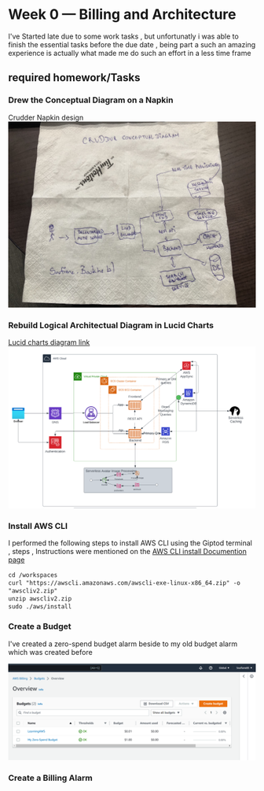 # Week 0 — Billing and Architecture
I've Started late due to some work tasks , but unfortunatly i was able to finish the essential tasks before the due date , being part a such an amazing experience is actually what made me do such an effort in a less time frame  
## required homework/Tasks


### Drew the Conceptual Diagram on a Napkin
Crudder Napkin design 
![Napkin Design](Assets/Napkin%20design.jpeg)

### Rebuild Logical Architectual Diagram in Lucid Charts 
[Lucid charts diagram link](https://lucid.app/lucidchart/85c6d8fc-2c57-4396-af11-61d7b74e7056/edit?viewport_loc=-213%2C-1294%2C2415%2C1252%2C0_0&invitationId=inv_9fed178f-ed26-4556-8470-7d7645f5984b)
![Proof of Rebuild for the Digram](Assets/Cruddur-Architecture-Recreation-Diagram.png)

### Install AWS CLI 

I performed the following steps to install AWS CLI using the Giptod terminal , steps , Instructions were mentioned on the [AWS CLI install Documention page](https://docs.aws.amazon.com/cli/latest/userguide/getting-started-install.html)

```
cd /workspaces
curl "https://awscli.amazonaws.com/awscli-exe-linux-x86_64.zip" -o "awscliv2.zip"
unzip awscliv2.zip
sudo ./aws/install

```


### Create a Budget

I've created a zero-spend budget alarm beside to my old budget alarm which was created before 

![Budget alarm proof](Assets/Budget.png)

### Create a Billing Alarm 


